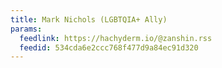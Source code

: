 ```yaml
---
title: Mark Nichols (LGBTQIA+ Ally)
params:
  feedlink: https://hachyderm.io/@zanshin.rss
  feedid: 534cda6e2ccc768f477d9a84ec91d320
---
```

